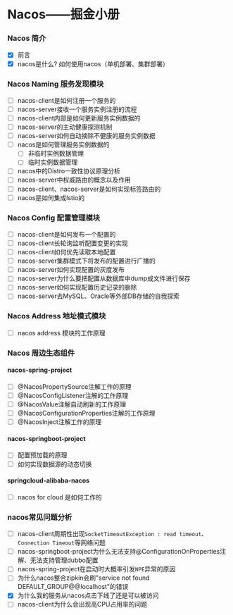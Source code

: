 # Nacos——掘金小册

### Nacos 简介

 - [x] 前言
 - [x] nacos是什么? 如何使用nacos（单机部署、集群部署）

### Nacos Naming 服务发现模块

 - [ ] nacos-client是如何注册一个服务的
 - [ ] nacos-server接收一个服务实例注册的流程
 - [ ] nacos-client内部是如何更新服务实例数据的
 - [ ] nacos-server的主动健康探测机制
 - [ ] nacos-server如何自动摘除不健康的服务实例数据
 - [ ] nacos是如何管理服务实例数据的
     - [ ] 非临时实例数据管理
     - [ ] 临时实例数据管理
 - [ ] nacos中的Distro一致性协议原理分析
 - [ ] nacos-server中权威路由的概念以及作用
 - [ ] nacos-client、nacos-server是如何实现标签路由的
 - [ ] nacos是如何集成Istio的

### Nacos Config 配置管理模块

 - [ ] nacos-client是如何发布一个配置的
 - [ ] nacos-client长轮询监听配置变更的实现
 - [ ] nacos-client如何优先读取本地配置
 - [ ] nacos-server集群模式下将发布的配置进行广播的
 - [ ] nacos-server如何实现配置的灰度发布
 - [ ] nacos-server为什么要把配置从数据库中dump成文件进行保存
 - [ ] nacos-server如何实现配置历史记录的删除
 - [ ] nacos-server去MySQL、Oracle等外部DB存储的自我探索

### Nacos Address 地址模式模块

 - [ ] nacos address 模块的工作原理

### Nacos 周边生态组件

#### nacos-spring-project

 - [ ] @NacosPropertySource注解工作的原理
 - [ ] @NacosConfigListener注解的工作原理
 - [ ] @NacosValue注解自动刷新的工作原理
 - [ ] @NacosConfigurationProperties注解的工作原理
 - [ ] @NacosInject注解工作的原理

#### nacos-springboot-project

 - [ ] 配置预加载的原理
 - [ ] 如何实现数据源的动态切换

#### springcloud-alibaba-nacos

 - [ ] nacos for cloud 是如何工作的

### nacos常见问题分析

 - [ ] nacos-client周期性出现`SocketTimeoutException : read timeout`、`Connection Timeout`等网络问题
 - [ ] nacos-springboot-project为什么无法支持@ConfigurationOnProperties注解、无法支持管理dubbo配置
 - [ ] nacos-spring-project在启动时大概率引发`NPE`异常的原因
 - [ ] 为什么nacos整合zipkin会刷"service not found DEFAULT_GROUP@@localhost"的错误
 - [x] 为什么我的服务从nacos点击下线了还是可以被访问
 - [ ] nacos-client为什么会出现高CPU占用率的问题
